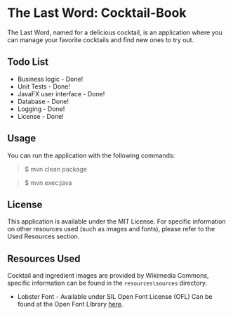# The Last Word: Cocktail-Book

The Last Word, named for a delicious cocktail, is an application where you can manage your favorite cocktails and find new ones to try out.


Todo List
------------
* Business logic - Done!
* Unit Tests - Done!
* JavaFX user interface - Done!
* Database - Done!
* Logging - Done!
* License - Done!

Usage
-----
You can run the application with the following commands:
> $ mvn clean package

> $ mvn exec:java

License
-------
This application is available under the MIT License. For specific information on other resources used (such as images and fonts), please refer to the Used Resources section.

Resources Used
-----------
Cocktail and ingredient images are provided by Wikimedia Commons, specific information can be found in the `resources\sources` directory.
* Lobster Font - Available under SIL Open Font License (OFL)
Can be found at the Open Font Library [here](https://fontlibrary.org/en/font/lobster).
